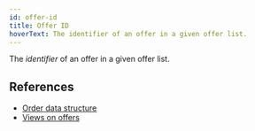 ```yaml
---
id: offer-id
title: Offer ID
hoverText: The identifier of an offer in a given offer list.
---
```


The _identifier_ of an offer in a given offer list. 

## References
* [Order data structure](../contracts/technical-references/taking-and-making-offers/reactive-offer/offer-data-structures.md#mgvlibsingleorder)
* [Views on offers](../contracts/technical-references/taking-and-making-offers/views-on-offers.md)